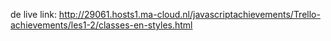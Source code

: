 de live link: http://29061.hosts1.ma-cloud.nl/javascriptachievements/Trello-achievements/les1-2/classes-en-styles.html